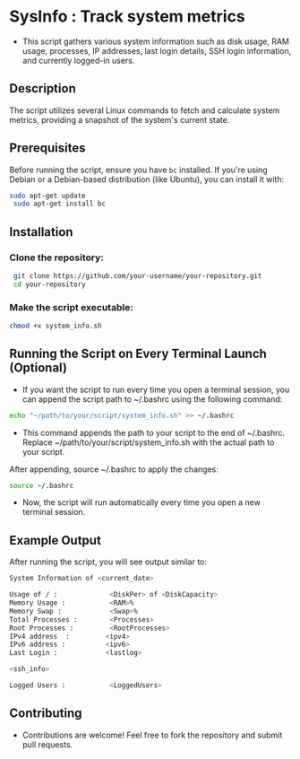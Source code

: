 # SysInfo : Track system metrics


- This script gathers various system information such as disk usage, RAM usage, processes, IP addresses, last login details, SSH login information, and currently logged-in users.


## Description

The script utilizes several Linux commands to fetch and calculate system metrics, providing a snapshot of the system's current state.


## Prerequisites

Before running the script, ensure you have `bc` installed. If you're using Debian or a Debian-based distribution (like Ubuntu), you can install it with:

```bash
sudo apt-get update
 sudo apt-get install bc
```


## Installation


### Clone the repository:

```bash
 git clone https://github.com/your-username/your-repository.git
 cd your-repository
```

### Make the script executable:

```bash
chmod +x system_info.sh
```

## Running the Script on Every Terminal Launch (Optional)

- If you want the script to run every time you open a terminal session, you can append the script path to ~/.bashrc using the following command:

```bash
echo "~/path/to/your/script/system_info.sh" >> ~/.bashrc
```

- This command appends the path to your script to the end of ~/.bashrc. Replace ~/path/to/your/script/system_info.sh with the actual path to your script.

After appending, source ~/.bashrc to apply the changes:

```bash
source ~/.bashrc
```

- Now, the script will run automatically every time you open a new terminal session.

## Example Output

After running the script, you will see output similar to:

```bash
System Information of <current_date>

Usage of / :             <DiskPer> of <DiskCapacity>
Memory Usage :           <RAM>%
Memory Swap :            <Swap>%
Total Processes :        <Processes>
Root Processes :         <RootProcesses>
IPv4 address  :         <ipv4>
IPv6 address :          <ipv6>
Last Login :            <lastlog>

<ssh_info>

Logged Users :           <LoggedUsers>
```

## Contributing

- Contributions are welcome! Feel free to fork the repository and submit pull requests.










